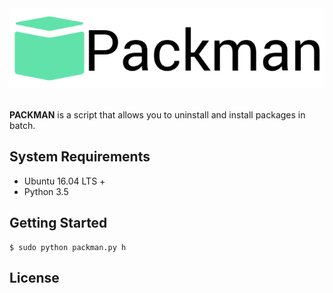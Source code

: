 <div align="center">
  <img src="logo.png"><br><br>
</div>

**PACKMAN** is a script that allows you to uninstall and install packages in batch.

## System Requirements
- Ubuntu 16.04 LTS +
- Python 3.5

## Getting Started
```shell
$ sudo python packman.py h
```

## License
